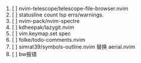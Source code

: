 1. [ ] nvim-telescope/telescope-file-browser.nvim
2. [ ] statusline count lsp errs/warnings.
3. [ ] nvim-pack/nvim-spectre
4. [ ] kdheepak/lazygit.nvim
5. [ ] vim.keymap.set spec
6. [ ] folke/todo-comments.nvim
7. [ ] simrat39/symbols-outline.nvim 替换 aerial.nvim
8. [ ] bw报错
